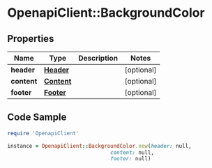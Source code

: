 # OpenapiClient::BackgroundColor

## Properties

Name | Type | Description | Notes
------------ | ------------- | ------------- | -------------
**header** | [**Header**](Header.md) |  | [optional] 
**content** | [**Content**](Content.md) |  | [optional] 
**footer** | [**Footer**](Footer.md) |  | [optional] 

## Code Sample

```ruby
require 'OpenapiClient'

instance = OpenapiClient::BackgroundColor.new(header: null,
                                 content: null,
                                 footer: null)
```


